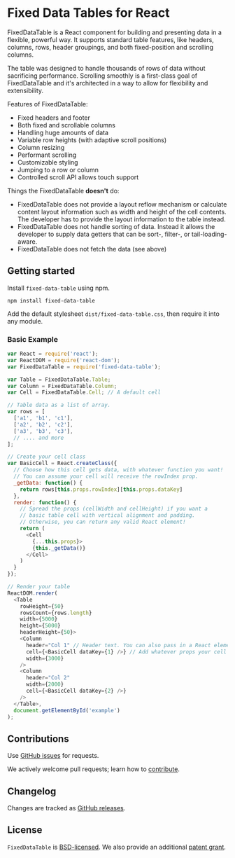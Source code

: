 Fixed Data Tables for React
====================================

FixedDataTable is a React component for building and presenting data in a flexible, powerful way. It supports standard table features, like headers, columns, rows, header groupings, and both fixed-position and scrolling columns.

The table was designed to handle thousands of rows of data without sacrificing performance. Scrolling smoothly is a first-class goal of FixedDataTable and it's architected in a way to allow for flexibility and extensibility.

Features of FixedDataTable:
* Fixed headers and footer
* Both fixed and scrollable columns
* Handling huge amounts of data
* Variable row heights (with adaptive scroll positions)
* Column resizing
* Performant scrolling
* Customizable styling
* Jumping to a row or column
* Controlled scroll API allows touch support

Things the FixedDataTable **doesn't** do:
* FixedDataTable does not provide a layout reflow mechanism or calculate content layout information such as width and height of the cell contents. The developer has to provide the layout information to the table instead.
* FixedDataTable does not handle sorting of data. Instead it allows the developer to supply data getters that can be sort-, filter-, or tail-loading-aware.
* FixedDataTable does not fetch the data (see above)

Getting started
---------------

Install `fixed-data-table` using npm.

```shell
npm install fixed-data-table
```
Add the default stylesheet `dist/fixed-data-table.css`, then require it into any module.

### Basic Example

```javascript
var React = require('react');
var ReactDOM = require('react-dom');
var FixedDataTable = require('fixed-data-table');

var Table = FixedDataTable.Table;
var Column = FixedDataTable.Column;
var Cell = FixedDataTable.Cell; // A default cell

// Table data as a list of array.
var rows = [
  ['a1', 'b1', 'c1'],
  ['a2', 'b2', 'c2'],
  ['a3', 'b3', 'c3'],
  // .... and more
];

// Create your cell class
var BasicCell = React.createClass({
  // Choose how this cell gets data, with whatever function you want!
  // You can assume your cell will receive the rowIndex prop.
  _getData: function() {
    return rows[this.props.rowIndex][this.props.dataKey]
  },
  render: function() {
    // Spread the props (cellWidth and cellHeight) if you want a
    // basic table cell with vertical alignment and padding.
    // Otherwise, you can return any valid React element!
    return (
      <Cell
        {...this.props}>
        {this._getData()}
      </Cell>
    )
  }
});

// Render your table
ReactDOM.render(
  <Table
    rowHeight={50}
    rowsCount={rows.length}
    width={5000}
    height={5000}
    headerHeight={50}>
    <Column
      header="Col 1" // Header text. You can also pass in a React element here!
      cell={<BasicCell dataKey={1} />} // Add whatever props your cell needs!
      width={3000}
    />
    <Column
      header="Col 2"
      width={2000}
      cell={<BasicCell dataKey={2} />}
    />
  </Table>,
  document.getElementById('example')
);
```

Contributions
------------

Use [GitHub issues](https://github.com/facebook/fixed-data-table/issues) for requests.

We actively welcome pull requests; learn how to [contribute](https://github.com/facebook/fixed-data-table/blob/master/CONTRIBUTING.md).


Changelog
---------

Changes are tracked as [GitHub releases](https://github.com/facebook/fixed-data-table/releases).


License
-------

`FixedDataTable` is [BSD-licensed](https://github.com/facebook/fixed-data-table/blob/master/LICENSE). We also provide an additional [patent grant](https://github.com/facebook/fixed-data-table/blob/master/PATENTS).
